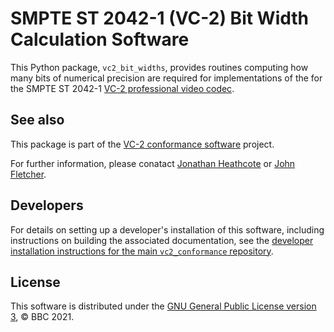 SMPTE ST 2042-1 (VC-2) Bit Width Calculation Software
=====================================================

This Python package, `vc2_bit_widths`, provides routines computing how many
bits of numerical precision are required for implementations of the for the
SMPTE ST 2042-1 [VC-2 professional video
codec](https://www.bbc.co.uk/rd/projects/vc-2).



See also
--------

This package is part of the [VC-2 conformance
software](https://github.com/bbc/vc2_conformance) project.

For further information, please conatact [Jonathan
Heathcote](mailto:jonathan.heathcote@bbc.co.uk) or [John
Fletcher](mailto:john.fletcher@bbc.co.uk).


Developers
----------

For details on setting up a developer's installation of this software,
including instructions on building the associated documentation, see the
[developer installation instructions for the main `vc2_conformance`
repository](https://github.com/bbc/vc2_conformance).


License
-------

This software is distributed under the [GNU General Public License version
3](./LICENSE.txt), &copy; BBC 2021.
